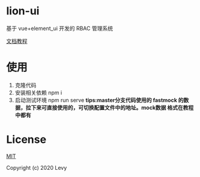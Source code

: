 # lion-ui

基于 vue+element_ui 开发的 RBAC 管理系统

[文档教程](http://book.levy.net.cn/doc/frontend/uiframe/env.html)

# 使用

1. 克隆代码
2. 安装相关依赖  npm i
3. 启动测试环境 npm run serve
**tips:master分支代码使用的 fastmock 的数据，拉下来可直接使用的，可切换配置文件中的地址。mock数据 格式在教程中都有**

# License

[MIT](https://github.com/levy-w-wang/lion-ui/blob/master/LICENSE)

Copyright (c) 2020 Levy
